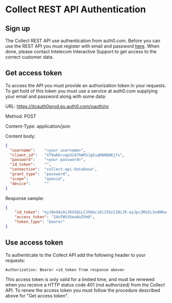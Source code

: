 Collect REST API Authentication
==========================
Sign up
-------
The Collect REST API use authentication from auth0.com. Before you can use the REST API you must register with email and password [here](https://itcauth0prod.eu.auth0.com/login?client=ST9a66rvqw3CA7hWFGJgEuqMARB8Kjfx). When done, please contact Intelecom Interactive Support to get access to the correct customer data.

Get access token
----------------
To access the API you must provide an authorization token in your requests. To get hold of this token you must use a service at auth0.com supplying your email and password along with some data:

URL: https://itcauth0prod.eu.auth0.com/oauth/ro

Method: POST

Content-Type: application/json

Content body:
```json
{
  "username":    "<your username>",
  "client_id":   "ST9a66rvqw3CA7hWFGJgEuqMARB8Kjfx",
  "password":    "<your password>",
  "id_token":    "",
  "connection":  "collect-api-database",
  "grant_type":  "password",
  "scope":       "openid",
  "device":      ""
}
```

Response sample:
```json
{
    "id_token": "eyJ0eXAiOiJKV1QiLCJhbGciOiJIUzI1NiJ9.eyJpc3MiOiJodHRwczovL2l0Y2F1dGgwZGV2LmV1LmF1dGgwLmNvbS8iLCJzdWIiOiJhdXRoMHw1NmZkMDUzZDdjMWZiM2RkMjY3YmM3ZTYiLCJhdWQiOiJFb3J0RVVDMXNDa3RtbFpMdEFJQ0p2UGRmZjJjTmdYbCIsImV4cCI6MTQ1OTQ1OTMwNiwiaWF0IjoxNDU5NDIzMzA2fQ.7CcrbAgBpXmnvEccZdgscVxgevzbFPMryG5z7gkpBrw",
    "access_token": "24nTW53UeoAaZFm0",
    "token_type": "bearer"
}
```

Use access token
----------------
To authenticate to the Collect API add the following header to your requests:
```
Authorization: Bearer <id_token from response above>
```

This access token is only valid for a limited time, and must be renewed when you receive a HTTP status code 401 (not authorized) from the Collect API. To renew the access token you must follow the procedure described above for "Get access token".
